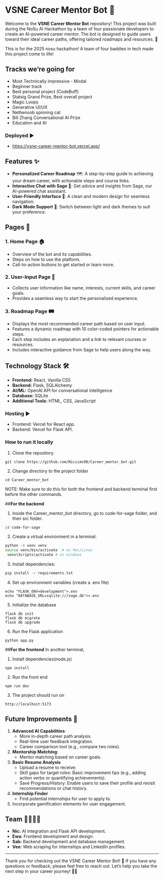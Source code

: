 # VSNE Career Mentor Bot 🚀

Welcome to the **VSNE Career Mentor Bot** repository! This project was built during the NoSu AI Hackathon by a team of four passionate developers to create an AI-powered career mentor. The bot is designed to guide users toward their ideal career paths, offering tailored roadmaps and resources. 🌟

This is for the 2025 nosu hackathon! A team of four baddies in tech made this project come to life!
## Tracks we’re going for 
-	Most Technically impressive - Modal
-	Beginner track
-	Best personal project (CodeBuff)
-	Statsig Grand Prize, Best overall project
-	Magic Loops
-	Generative UI/UX 
-	Nethenoob spinning cat
-	Bill Zhang Conversational AI Prize
-	Education and AI

### **Deployed** ▶️
- https://vsne-career-mentor-bot.vercel.app/

## Features ✨
- **Personalized Career Roadmap** 🗺️: A step-by-step guide to achieving your dream career, with actionable steps and course links.
- **Interactive Chat with Sage** 💬: Get advice and insights from Sage, our AI-powered chat assistant.
- **User-Friendly Interface** 🎨: A clean and modern design for seamless navigation.
- **Dark Mode Support** 🌙: Switch between light and dark themes to suit your preference.

## Pages 📄
### 1. Home Page 🏠
- Overview of the bot and its capabilities.
- Steps on how to use the platform.
- Call-to-action buttons to get started or learn more.

### 2. User-Input Page 📝
- Collects user information like name, interests, current skills, and career goals.
- Provides a seamless way to start the personalized experience.

### 3. Roadmap Page 🛤️
- Displays the most recommended career path based on user input.
- Features a dynamic roadmap with 10 color-coded pointers for actionable steps.
- Each step includes an explanation and a link to relevant courses or resources.
- Includes interactive guidance from Sage to help users along the way.

## Technology Stack 🛠️
- **Frontend:** React, Vanilla CSS
- **Backend:** Flask, SQLAlchemy
- **AI/ML:** OpenAI API for conversational intelligence
- **Database:** SQLite
- **Additional Tools:** HTML, CSS, JavaScript

### **Hosting** ▶️
- Frontend: Vercel for React app.
- Backend: Vercel for Flask API.

### How to run it locally

1. Clone the repository
```
git clone https://github.com/Nicsims98/Career_mentor_bot.git
 ```
2. Change directory to the project folder
```
cd Career_mentor_bot
```

NOTE:  Make sure to do this for both the frontend and backend terminal first before the other commands.

##**For the backend**

1. Inside the Career_mentor_bot directory, go to code-for-sage folder, and then src folder.
```bash
cd code-for-sage
```

2. Create a virtual environment in a terminal:
```bash
python -m venv venv
source venv/bin/activate  # on Mac/Linux 
 venv\Scripts\activate # on windows
```

3. Install dependencies:
```bash
pip install -r requirements.txt
```

4. Set up environment variables (create a .env file)
```
echo "FLASK_ENV=development">.env
echo "DATABASE_URL=sqlite:///sage.db">>.env
```

5. Initialize the database
```
flask db init
flask db migrate
flask db upgrade
```

6. Run the Flask application
```
python app.py
```

##**For the frontend**
In another terminal,

1. Install dependencies(node.js)
```
npm install 
 ```
2. Run the front end
```
npm run dev
```
3. The project should run on
```
http://localhost:5173
```


## Future Improvements 🚧
1. **Advanced AI Capabilities**:
   - More in-depth career path analysis.
   - Real-time user feedback integration.
   - Career comparison tool (e.g., compare two roles).
2. **Mentorship Matching**:
   - Mentor matching based on career goals.
3. **Basic Resume Analysis** 
   - Upload a resume to receive:
   - Skill gaps for target roles: Basic improvement tips (e.g., adding action verbs or quantifying achievements).
   - Save Progress/History: Enable users to save their profile and revisit recommendations or chat history.
4. **Internship Finder**
   - Find potential internships for user to apply to.
5. Incorporate gamification elements for user engagement.

## Team 👩‍💻👨‍💻
- **Nic:** AI integration and Flask API development.
- **Ewa:** Frontend development and design.
- **Sab:** Backend development and database management.
- **Vee:** Web scraping for internships and LinkedIn profiles.

---

Thank you for checking out the VSNE Career Mentor Bot! 🌈 If you have any questions or feedback, please feel free to reach out. Let’s help you take the next step in your career journey! 💼✨
